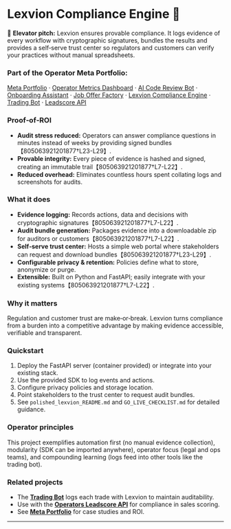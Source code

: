 # Lexvion Compliance Engine 🔏

🚀 **Elevator pitch:** Lexvion ensures provable compliance. It logs evidence of every workflow with cryptographic signatures, bundles the results and provides a self‑serve trust center so regulators and customers can verify your practices without manual spreadsheets.

### Part of the Operator Meta Portfolio:
[Meta Portfolio](https://github.com/Bigmannot23/meta_portfolio) · [Operator Metrics Dashboard](https://github.com/Bigmannot23/operator_metrics_dashboard) · [AI Code Review Bot](https://github.com/Bigmannot23/ai_code_review_bot) · [Onboarding Assistant](https://github.com/Bigmannot23/Onboarding_Assistant) · [Job Offer Factory](https://github.com/Bigmannot23/job_offer_factory_autorun) · [Lexvion Compliance Engine](#) · [Trading Bot](https://github.com/Bigmannot23/lexvion_trading_bot_full_auto) · [Leadscore API](https://github.com/Bigmannot23/operators-leadscore-api)

### Proof‑of‑ROI
- **Audit stress reduced:** Operators can answer compliance questions in minutes instead of weeks by providing signed bundles【805063921201877†L23-L29】.
- **Provable integrity:** Every piece of evidence is hashed and signed, creating an immutable trail【805063921201877†L7-L22】.
- **Reduced overhead:** Eliminates countless hours spent collating logs and screenshots for audits.

### What it does
- **Evidence logging:** Records actions, data and decisions with cryptographic signatures【805063921201877†L7-L22】.
- **Audit bundle generation:** Packages evidence into a downloadable zip for auditors or customers【805063921201877†L7-L22】.
- **Self‑serve trust center:** Hosts a simple web portal where stakeholders can request and download bundles【805063921201877†L23-L29】.
- **Configurable privacy & retention:** Policies define what to store, anonymize or purge.
- **Extensible:** Built on Python and FastAPI; easily integrate with your existing systems【805063921201877†L7-L22】.

### Why it matters
Regulation and customer trust are make‑or‑break. Lexvion turns compliance from a burden into a competitive advantage by making evidence accessible, verifiable and transparent.

### Quickstart
1. Deploy the FastAPI server (container provided) or integrate into your existing stack.
2. Use the provided SDK to log events and actions.
3. Configure privacy policies and storage location.
4. Point stakeholders to the trust center to request audit bundles.
5. See `polished_lexvion_README.md` and `GO_LIVE_CHECKLIST.md` for detailed guidance.

### Operator principles
This project exemplifies automation first (no manual evidence collection), modularity (SDK can be imported anywhere), operator focus (legal and ops teams), and compounding learning (logs feed into other tools like the trading bot).

### Related projects
- The **[Trading Bot](https://github.com/Bigmannot23/lexvion_trading_bot_full_auto)** logs each trade with Lexvion to maintain auditability.
- Use with the **[Operators Leadscore API](https://github.com/Bigmannot23/operators-leadscore-api)** for compliance in sales scoring.
- See **[Meta Portfolio](https://github.com/Bigmannot23/meta_portfolio)** for case studies and ROI.

---